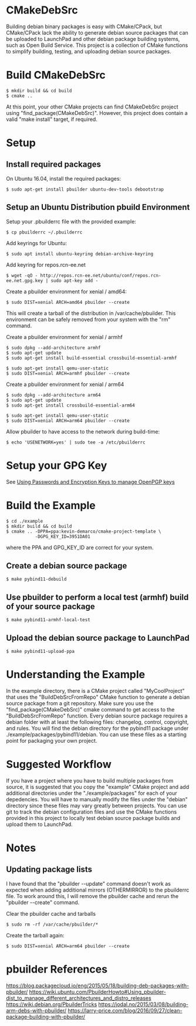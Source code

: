 # CMakeDebSrc

Building debian binary packages is easy with CMake/CPack, but CMake/CPack lack
the ability to generate debian source packages that can be uploaded to
LaunchPad and other debian package building systems, such as Open Build
Service. This project is a collection of CMake functions to simplify building,
testing, and uploading debian source packages.

# Build CMakeDebSrc

    $ mkdir build && cd build
    $ cmake ..

At this point, your other CMake projects can find CMakeDebSrc project using
"find\_package(CMakeDebSrc)". However, this project does contain a valid "make
install" target, if required.

# Setup

## Install required packages

On Ubuntu 16.04, install the required packages:

    $ sudo apt-get install pbuilder ubuntu-dev-tools debootstrap

## Setup an Ubuntu Distribution pbuild Environment

Setup your .pbuilderrc file with the provided example:

    $ cp pbuilderrc ~/.pbuilderrc

Add keyrings for Ubuntu:

    $ sudo apt install ubuntu-keyring debian-archive-keyring

Add keyring for repos.rcn-ee.net

    $ wget -qO - http://repos.rcn-ee.net/ubuntu/conf/repos.rcn-ee.net.gpg.key | sudo apt-key add -

Create a pbuilder environment for xenial / amd64:

    $ sudo DIST=xenial ARCH=amd64 pbuilder --create

This will create a tarball of the distribution in /var/cache/pbuilder. This
environment can be safely removed from your system with the "rm" command.

Create a pbuilder environment for xenial / armhf

    $ sudo dpkg --add-architecture armhf
    $ sudo apt-get update
    $ sudo apt-get install build-essential crossbuild-essential-armhf

    $ sudo apt-get install qemu-user-static
    $ sudo DIST=xenial ARCH=armhf pbuilder --create

Create a pbuilder environment for xenial / arm64

    $ sudo dpkg --add-architecture arm64
    $ sudo apt-get update
    $ sudo apt-get install crossbuild-essential-arm64

    $ sudo apt-get install qemu-user-static
    $ sudo DIST=xenial ARCH=arm64 pbuilder --create

Allow pbuilder to have access to the network during build-time:

    $ echo 'USENETWORK=yes' | sudo tee -a /etc/pbuilderrc

# Setup your GPG Key

See [Using Passwords and Encryption Keys to manage OpenPGP keys](https://help.launchpad.net/YourAccount/ImportingYourPGPKey)

# Build the Example

    $ cd ./example
    $ mkdir build && cd build
    $ cmake .. -DPPA=ppa:kevin-demarco/cmake-project-template \
               -DGPG_KEY_ID=3951DA01

where the PPA and GPG\_KEY\_ID are correct for your system.

## Create a debian source package

    $ make pybind11-debuild

## Use pbuilder to perform a local test (armhf) build of your source package

    $ make pybind11-armhf-local-test

## Upload the debian source package to LaunchPad

    $ make pybind11-upload-ppa

# Understanding the Example

In the example directory, there is a CMake project called "MyCoolProject" that
uses the "BuildDebSrcFromRepo" CMake function to generate a debian source
package from a git repository. Make sure you use the
"find_package(CMakeDebSrc)" cmake command to get access to the
"BuildDebSrcFromRepo" function. Every debian source package requires a debian
folder with at least the following files: changelog, control, copyright, and
rules. You will find the debian directory for the pybind11 package under
./example/packages/pybind11/debian. You can use these files as a starting point
for packaging your own project.

# Suggested Workflow

If you have a project where you have to build multiple packages from source, it
is suggested that you copy the "example" CMake project and add additional
directories under the "./example/packages" for each of your depedencies. You
will have to manually modify the files under the "debian" directory since these
files may vary greatly between projects. You can use git to track the debian
configuration files and use the CMake functions provided in this project to
locally test debian source package builds and upload them to LaunchPad.

# Notes

## Updating package lists

I have found that the "pbuilder --update" command doesn't work as expected when
adding additional mirrors (OTHERMIRROR) to the pbuilderrc file. To work around
this, I will remove the pbuilder cache and rerun the "pbuilder --create"
command.

Clear the pbuilder cache and tarballs

    $ sudo rm -rf /var/cache/pbuilder/*

Create the tarball again:

    $ sudo DIST=xenial ARCH=arm64 pbuilder --create

# pbuilder References
https://blog.packagecloud.io/eng/2015/05/18/building-deb-packages-with-pbuilder/
https://wiki.ubuntu.com/PbuilderHowto#Using_pbuilder-dist_to_manage_different_architectures_and_distro_releases
https://wiki.debian.org/PbuilderTricks
https://jodal.no/2015/03/08/building-arm-debs-with-pbuilder/
https://larry-price.com/blog/2016/09/27/clean-package-building-with-pbuilder/
